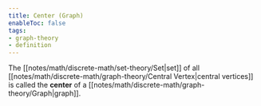 ```yaml
---
title: Center (Graph)
enableToc: false
tags:
- graph-theory
- definition
---
```

The [[notes/math/discrete-math/set-theory/Set|set]] of all [[notes/math/discrete-math/graph-theory/Central Vertex|central vertices]] is called the **center** of a [[notes/math/discrete-math/graph-theory/Graph|graph]].

